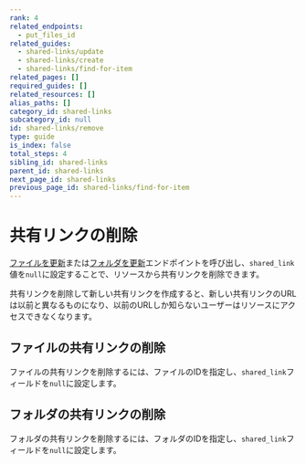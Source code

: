 ```yaml
---
rank: 4
related_endpoints:
  - put_files_id
related_guides:
  - shared-links/update
  - shared-links/create
  - shared-links/find-for-item
related_pages: []
required_guides: []
related_resources: []
alias_paths: []
category_id: shared-links
subcategory_id: null
id: shared-links/remove
type: guide
is_index: false
total_steps: 4
sibling_id: shared-links
parent_id: shared-links
next_page_id: shared-links
previous_page_id: shared-links/find-for-item
---
```

# 共有リンクの削除

[ファイルを更新](endpoint://put_files_id)または[フォルダを更新](endpoint://put_folders_id)エンドポイントを呼び出し、`shared_link`値を`null`に設定することで、リソースから共有リンクを削除できます。

<Message type="warning">

共有リンクを削除して新しい共有リンクを作成すると、新しい共有リンクのURLは以前と異なるものになり、以前のURLしか知らないユーザーはリソースにアクセスできなくなります。

</Message>

## ファイルの共有リンクの削除

ファイルの共有リンクを削除するには、ファイルのIDを指定し、`shared_link`フィールドを`null`に設定します。

<Samples id="put_files_id_shared_link_remove">

</Samples>

## フォルダの共有リンクの削除

フォルダの共有リンクを削除するには、フォルダのIDを指定し、`shared_link`フィールドを`null`に設定します。

<Samples id="put_folders_id_shared_link_remove">

</Samples>
